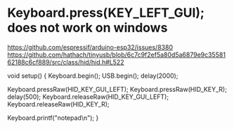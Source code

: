 # Keyboard.press(KEY_LEFT_GUI); does not work on windows
https://github.com/espressif/arduino-esp32/issues/8380
https://github.com/hathach/tinyusb/blob/6c7c9f2ef5a80d5a6879e9c3558162188c6cf889/src/class/hid/hid.h#L522

void setup() {
  Keyboard.begin();
  USB.begin();
  delay(2000);

  Keyboard.pressRaw(HID_KEY_GUI_LEFT);
  Keyboard.pressRaw(HID_KEY_R);
  delay(500);
  Keyboard.releaseRaw(HID_KEY_GUI_LEFT);
  Keyboard.releaseRaw(HID_KEY_R);

  Keyboard.printf("notepad\n");
}
